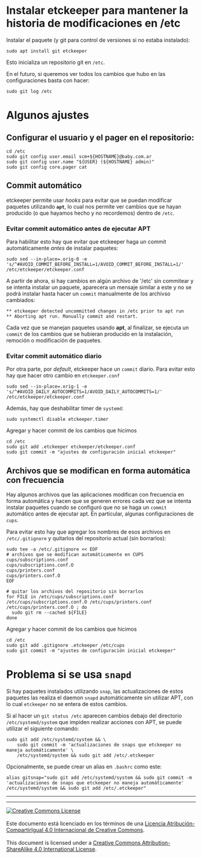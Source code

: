 # Instalar etckeeper para mantener la historia de modificaciones en /etc

Instalar el paquete (y git para control de versiones si no estaba instalado):
```
sudo apt install git etckeeper
```

Esto inicializa un repositorio git en `/etc`. 

En el futuro, si queremos ver todos los cambios que hubo en las configuraciones
basta con hacer:
```
sudo git log /etc
```

# Algunos ajustes

## Configurar el usuario y el pager en el repositorio:
```
cd /etc
sudo git config user.email scm+${HOSTNAME}@baby.com.ar
sudo git config user.name "${USER} (${HOSTNAME} admin)"
sudo git config core.pager cat
```

## Commit automático

etckeeper permite usar _hooks_ para evitar que se puedan modificar paquetes 
utilizando **`apt`**, lo cual nos permite ver cambios que se hayan producido
(o que hayamos hecho y no recordemos) dentro de `/etc`.

### Evitar commit automático antes de ejecutar APT

Para habilitar esto hay que evitar que etckeeper haga un commit automáticamente
_antes_ de instalar paquetes:

```
sudo sed --in-place=.orig-0 -e 's/^#AVOID_COMMIT_BEFORE_INSTALL=1/AVOID_COMMIT_BEFORE_INSTALL=1/' /etc/etckeeper/etckeeper.conf
```

A partir de ahora, si hay cambios en algún archivo de '/etc' sin commitear y se
intenta instalar un paquete, aparecera un mensaje similar a este y no se podrá
instalar hasta hacer un `commit` manualmente de los archivso cambiados:
```
** etckeeper detected uncommitted changes in /etc prior to apt run
** Aborting apt run. Manually commit and restart.
```

Cada vez que se manejan paquetes usando **apt**, al finalizar, se ejecuta un
`commit` de los cambios que se hubieran producido en la instalación, remoción o
modificación de paquetes.

### Evitar commit automático diario

Por otra parte, por _default_, etckeeper hace un `commit` diario. Para evitar
esto hay que hacer otro cambio en `etckeeper.conf`
```
sudo sed --in-place=.orig-1 -e 's/^#AVOID_DAILY_AUTOCOMMITS=1/AVOID_DAILY_AUTOCOMMITS=1/' /etc/etckeeper/etckeeper.conf
```

Además, hay que deshabilitar timer de `systemd`:
```
sudo systemctl disable etckeeper.timer
```

Agregar y hacer commit de los cambios que hicimos
```
cd /etc
sudo git add .etckeeper etckeeper/etckeeper.conf
sudo git commit -m "ajustes de configuración inicial etckeeper"
```

## Archivos que se modifican en forma automática con frecuencia

Hay algunos archivos que las aplicaciones modifican con frecuencia en forma
automática y hacen que se generen errores cada vez que se intenta instalar
paquetes cuando se configuró que _no_ se haga un `commit` automático antes
de ejecutar apt. En particular, algunas configuraciones de `cups`.

Para evitar esto hay que agregar los nombres de esos archivos en 
`/etc/.gitignore` y quitarlos del repositorio actual (sin borrarlos):

```
sudo tee -a /etc/.gitignore << EOF
# archivos que se modifican automáticamente en CUPS
cups/subscriptions.conf
cups/subscriptions.conf.O
cups/printers.conf
cups/printers.conf.O
EOF

# quitar los archivos del repositorio sin borrarlos
for FILE in /etc/cups/subscriptions.conf /etc/cups/subscriptions.conf.O /etc/cups/printers.conf /etc/cups/printers.conf.O ; do
  sudo git rm --cached ${FILE}
done
```

Agregar y hacer commit de los cambios que hicimos
```
cd /etc
sudo git add .gitignore .etckeeper /etc/cups
sudo git commit -m "ajustes de configuración inicial etckeeper"
```

# Problema si se usa `snapd`

Si hay paquetes instalados utilizando `snap`, las actualizaciones de estos
paquetes las realiza el daemon `snapd` automáticamente sin utilizar APT, con lo
cual `etckeeper` no se entera de estos cambios.

Si al hacer un `git status /etc` aparecen cambios debajo del directorio
`/etc/systemd/system` que impiden realizar acciones con APT, se puede utilizar
el siguiente comando:
```
sudo git add /etc/systemd/system && \
    sudo git commit -m 'actualizaciones de snaps que etckeeper no maneja automáticamente' \
    /etc/systemd/system && sudo git add /etc/.etckeeper
```

Opcionalmente, se puede crear un alias en `.bashrc` como este:
```
alias gitsnap="sudo git add /etc/systemd/system && sudo git commit -m 'actualizaciones de snaps que etckeeper no maneja automáticamente' /etc/systemd/system && sudo git add /etc/.etckeeper"
```


___
<!-- LICENSE -->
___
<a rel="licencia" href="https://creativecommons.org/licenses/by-sa/4.0/deed.es">
<img alt="Creative Commons License" style="border-width:0"
src="https://i.creativecommons.org/l/by-sa/4.0/88x31.png" /></a>
<br /><br />
Este documento está licenciado en los términos de una <a rel="licencia"
href="https://creativecommons.org/licenses/by-sa/4.0/deed.es">
Licencia Atribución-CompartirIgual 4.0 Internacional de Creative Commons</a>.
<br /><br />
This document is licensed under a <a rel="license" 
href="https://creativecommons.org/licenses/by-sa/4.0/deed.en">
Creative Commons Attribution-ShareAlike 4.0 International License</a>.
<!-- END --> 
